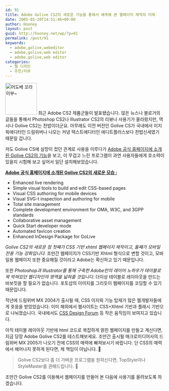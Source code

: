 ```yaml
---
id: 91
title: Adobe Golive CS2의 새로운 기능을 통해서 예측해 본 웹페이지 제작의 미래
date: 2005-05-20T14:51:46+09:00
author: Hooney
layout: post
guid: http://hooney.net/wp/?p=91
permalink: /post/91
keywords:
  - adobe,golive,webeditor
  - adobe,golive,web editor
  - adobe,golive,web editor
categories:
  - 웹 디자인
  - 추천/리뷰
---
```

<img class="left" src="/files/img/2005-05/teaser.jpg" width="100" height="100" alt="어도베 꼬라이부~" /> 최근 Adobe CS2 제품군들이 발표됐습니다. 많은 뉴스나 블로거의 글들을 통해서 Photoshop CS2나 Illustrator CS2의 리뷰나 사용기가 올라왔지만, 역시나 Golive CS2는 찬밥이더군요. 아무래도 이전 버전인 Golive CS가 국내에서 이지윅에디터인 드림위버나 나모는 커녕 텍스트에디터인 에디트플러스보다 찬밥신세였기 때문일 겁니다.

저도 Golive CS에 실망이 컸던 관계로 사용을 미루다가 [Adobe 공식 홈페이지에 소개된 Golive CS2의 기능](http://www.adobe.com/products/golive/overview.html)을 보고, 이 무겁고 느린 프로그램이 과연 사용자들에게 호소력이 있을지 시험해 보고 싶어서 일단 설치해보았습니다. 

**[Adobe 공식 홈페이지에 소개된 Golive CS2의 새로운 모습 :](http://www.adobe.com/products/golive/newfeatures.html)**

  * Enhanced live rendering
  * Simple visual tools to build and edit CSS-based pages
  * Visual CSS authoring for mobile devices
  * Visual SVG-t inspection and authoring for mobile
  * Total site management
  * Complete development environment for OMA, W3C, and 3GPP standards
  * Collaborative asset management
  * Quick Start developer mode
  * Automated favicon creation
  * Enhanced InDesign Package for GoLive

_Golive CS2의 새로운 점 첫째가 CSS 기반 xhtml 웹페이지 제작이고, 둘째가 모바일 전용 기능 강화입니다._ 조만간 웹페이지가 CSS기반 Xhtml 형식으로 변할 것이고, 모바일용 웹페이지 또한 중요해질 것이라고 Adobe는 확신하고 있기 때문입니다. 

또한 _Photoshop과 Illustrator를 통해 구축한 Adobe만의 레이어 노하우가 테이블로 꽉 막혀있던 웹디자인의 영역을 넓혀줄 것입니다._ 더이상 테이블로 레이아웃을 만드는 바보짓을 할 필요가 없습니다. 포토샵의 이미지를 그리듯이 웹페이지를 코딩할 수 있기 때문입니다.

작년에 드림위버 MX 2004가 출시될 때, CSS 이지윅 기능 탑재가 많은 웹개발자들에게 호응을 받았었습니다. 이미 해외에서 웹사이트는 CSS+Xhtml 기반과 플래시 기반으로 나눠졌습니다. 국내에서도 [CSS Design Forum](http://css.macple.com/) 등 작은 움직임이 보여지고 있습니다.

아직 테이블 레이아웃 기반에 html 코드로 복잡하게 얽힌 웹페이지를 만들고 계신다면, 지금 당장 Adobe Golive CS2를 테스트해보세요. 조만간 출시될 매크로미디어사의 드림위버 MX 2005가 나오기 전에 CSS의 매력에 빠져보시기 바랍니다. 단 CSS의 매력에서 헤어나지 못하게 된다면, 제 책임이 아닙니다. 🙂

> Golive CS2보다 좀 더 가벼운 프로그램을 원하신다면, TopStyle이나 StyleMaster를 권해드립니다. 🙂

조만간 Golive CS2를 이용해서 웹페이지를 만들어 본 다음에 사용기를 올려보도록 하겠습니다.